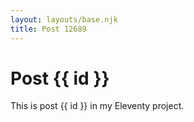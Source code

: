 ```yaml
---
layout: layouts/base.njk
title: Post 12689
---
```


# Post {{ id }}

This is post {{ id }} in my Eleventy project.
